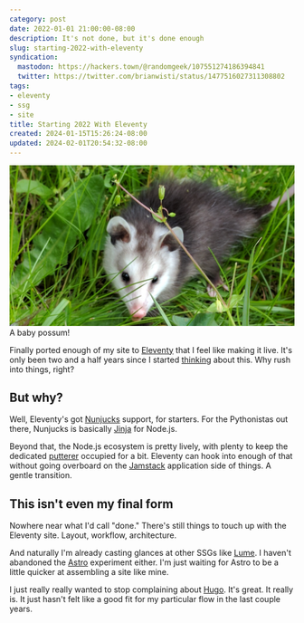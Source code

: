```yaml
---
category: post
date: 2022-01-01 21:00:00-08:00
description: It's not done, but it's done enough
slug: starting-2022-with-eleventy
syndication:
  mastodon: https://hackers.town/@randomgeek/107551274186394841
  twitter: https://twitter.com/brianwisti/status/1477516027311308802
tags:
- eleventy
- ssg
- site
title: Starting 2022 With Eleventy
created: 2024-01-15T15:26:24-08:00
updated: 2024-02-01T20:54:32-08:00
---
```


![attachments/img/2022/cover-2022-01-01.jpg](../../../attachments/img/2022/cover-2022-01-01.jpg)
A baby possum!

Finally ported enough of my site to [Eleventy](../../../card/Eleventy.md) that I feel like making it live. It's only been two and a half years since I started [thinking](../../2019/04/ooh-eleventy.md) about this. Why rush into things, right?

<!--more-->

## But why?

Well, Eleventy's got [Nunjucks](https://mozilla.github.io/nunjucks/) support, for starters. For the Pythonistas out there, Nunjucks is basically [Jinja](https://jinja2docs.readthedocs.io/en/stable/) for Node.js.

Beyond that, the Node.js ecosystem is pretty lively, with plenty to keep the dedicated [putterer](../../2020/09/ssg-is-for-putterers.md) occupied for a bit. Eleventy can hook into enough of that without going overboard on the [Jamstack](https://jamstack.com) application side of things. A gentle transition.

## This isn't even my final form

Nowhere near what I'd call "done." There's still things to touch up with the Eleventy site. Layout, workflow, architecture.

And naturally I'm already casting glances at other SSGs like [Lume](https://lumeland.github.io). I haven't abandoned the [Astro](../../../card/Astro.md) experiment either. I'm just waiting for Astro to be a little quicker at assembling a site like mine.

I just really really wanted to stop complaining about [Hugo](../../../card/Hugo.md). It's great. It really is. It just hasn't felt like a good fit for my particular flow in the last couple years.
